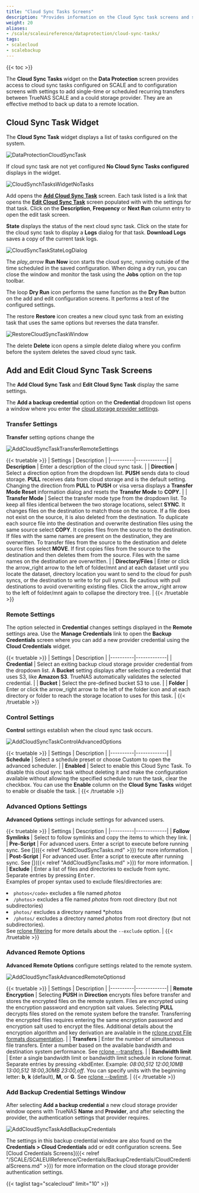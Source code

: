 ```yaml
---
title: "Cloud Sync Tasks Screens"
description: "Provides information on the Cloud Sync task screens and settings."
weight: 20
aliases:
- /scale/scaleuireference/dataprotection/cloud-sync-tasks/
tags:
- scalecloud
- scalebackup
---
```


{{< toc >}}

The **Cloud Sync Tasks** widget on the **Data Protection** screen provides access to cloud sync tasks configured on SCALE and to configuration screens with settings to add  single-time or scheduled recurring transfers between TrueNAS SCALE and a could storage provider. They are an effective method to back up data to a remote location.

## Cloud Sync Task Widget
The **Cloud Sync Task** widget displays a list of tasks configured on the system.

![DataProtectionCloudSyncTask](/images/SCALE/22.02/DataProtectionCloudSyncTask.png "Data Protection Cloud Sync Task") 

If cloud sync task are not yet configured **No Cloud Sync Tasks configured** displays in the widget.

![CloudSynchTasksWidgetNoTasks](/images/SCALE/22.02/CloudSynchTasksWidgetNoTasks.png "No Cloud Sync Tasks")

Add opens the **[Add Cloud Sync Task](#add-and-edit-cloud-sync-task-screens)** screen. 
Each task listed is a link that opens the **[Edit Cloud Sync Task](#add-and-edit-cloud-sync-task-screens)** screen populated with with the settings for that task. Click on the **Description**, **Frequency** or **Next Run** column entry to open the edit task screen.

**State** displays the status of the next cloud sync task. Click on the state for the cloud sync task to display a **Logs** dialog for that task. 
**Download Logs** saves a copy of the current task logs.

![CloudSyncTaskStateLogDialog](/images/SCALE/22.02/CloudSyncTaskStateLogDialog.png "Cloud Sync Task State Log")

The <i class="material-icons" aria-hidden="true" title="Run Now">play_arrow</i> **Run Now** icon starts the cloud sync, running outside of the time scheduled in the saved configuration. When doing a dry run, you can close the window and monitor the task using the **Jobs** option on the top toolbar.

The <span class="material-icons">loop</span> **Dry Run** icon performs the same function as the **Dry Run** button on the add and edit configuration screens. It performs a test of the configured settings.

The <span class="material-icons">restore</span> **Restore** icon creates a new cloud sync task from an existing task that uses the same options but reverses the data transfer.

![RestoreCloudSyncTaskWindow](/images/SCALE/22.02/RestoreCloudSyncTaskWindow.png "Restore Cloud Sync Tasks")

The <span class="material-icons">delete</span> **Delete** icon opens a simple delete dialog where you confirm before the system deletes the saved cloud sync task.

## Add and Edit Cloud Sync Task Screens

The **Add Cloud Sync Task** and **Edit Cloud Sync Task** display the same settings.

The **Add a backup credential** option on the **Credential** dropdown list opens a window where you enter the [cloud storage provider settings](#cloud-storage-provider-window).

###  Transfer Settings
**Transfer** setting options change the 

![AddCloudSyncTaskTransferRemoteSettings](/images/SCALE/22.12/AddCloudSyncTaskTransferRemoteSettings.png "Add Cloud Sync Task Remote Settings") 

{{< truetable >}}
| Settings | Description |
|----------|-------------|
| **Description** | Enter a description of the cloud sync task. |
| **Direction** | Select a direction option from the dropdown list. **PUSH** sends data to cloud storage. **PULL** receives data from cloud storage and is the default setting. Changing the direction from **PULL** to **PUSH** or visa versa displays a **Transfer Mode Reset** information dialog and resets the **Transfer Mode** to **COPY**. |
| **Transfer Mode** | Select the transfer mode type from the dropdown list. To keep all files identical between the two storage locations, select **SYNC**. It changes files on the destination to match those on the source. If a file does not exist on the source, it is also deleted from the destination. To duplicate each source file into the destination and overwrite destination files using the same source select **COPY**. It copies files from the source to the destination. If files with the same names are present on the destination, they are overwritten. To transfer files from the source to the destination and delete source files select **MOVE**. If first copies files from the source to the destination and then deletes them from the source. Files with the same names on the destination are overwritten. |
| **Directory/Files** | Enter or click the <span class="material-icons">arrow_right</span> arrow to the left of <span class="material-icons">folder</span>/mnt and at each dataset until you locate the dataset, directory location you want to send to the cloud for push syncs, or the destination to write to for pull syncs. Be cautious with pull destinations to avoid overwriting existing files. Click the <span class="material-icons">arrow_right</span> arrow to the left of <span class="material-icons">folder</span>/mnt again to collapse the directory tree. |
{{< /truetable >}}

### Remote Settings
The option selected in **Credential** changes settings displayed in the **Remote** settings area. 
Use the **Manage Credentials** link to open the **Backup Credentials** screen where you can add a new provider credential using the **Cloud Credentials** widget.

{{< truetable >}}
| Settings | Description |
|----------|-------------|
| **Credential** | Select an exiting backup cloud storage provider credential from the dropdown list. A **Bucket** setting displays after selecting a credential that uses S3, like **Amazon S3**. TrueNAS automatically validates the selected credential. |
| **Bucket** | Select the pre-defined bucket S3 to use. |
| **Folder** | Enter or click the <span class="material-icons">arrow_right</span> arrow to the left of the <span class="material-icons">folder</span> icon and at each directory or folder to reach the storage location to uses for this task. |
{{< /truetable >}}

### Control Settings
**Control** settings establish when the cloud sync task occurs.

![AddCloudSyncTaskControlAdvancedOptions](/images/SCALE/22.02/AddCloudSyncTaskControlAdvancedOptions.png "Add Cloud Sync Task Control and Advanced Options") 

{{< truetable >}}
| Settings | Description |
|----------|-------------|
| **Schedule** | Select a schedule preset or choose Custom to open the advanced scheduler. |
| **Enabled** | Select to enable this Cloud Sync Task. To disable this cloud sync task without deleting it and make the configuration available without allowing the specified schedule to run the task, clear the checkbox. You can use the **Enable** column on the **Cloud Sync Tasks** widget to enable or disable the task. |
{{< /truetable >}}

### Advanced Options Settings
**Advanced Options** settings include settings for advanced users.

{{< truetable >}}
| Settings | Description |
|----------|-------------|
| **Follow Symlinks** | Select to follow symlinks and copy the items to which they link. |
| **Pre-Script** | For advanced users. Enter a script to execute before running sync. See []({{< relref "AddCloudSyncTasks.md" >}}) for more information. |
| **Post-Script** | For advanced user. Enter a script to execute after running sync. See []({{< relref "AddCloudSyncTasks.md" >}}) for more information. |
| **Exclude** | Enter a list of files and directories to exclude from sync. Separate entries by pressing <kbd>Enter</kbd>.<br> Examples of proper syntax used to exclude files/directories are:<li> `photos</code>` excludes a file named *photos*</li><li> `/photos`> excludes a file named *photos* from root directory (but not subdirectories)</li><li>`photos/` excludes a directory named *photos</li><li>`/photos/` excludes a directory named *photos* from root directory (but not subdirectories).</li></ul> See [rclone filtering](https://rclone.org/filtering/) for more details about the `--exclude` option. |
{{< /truetable >}}

### Advanced Remote Options
**Advanced Remote Options** configure settings related to the remote system.

![AddCloudSyncTaskAdvancedRemoteOptionsd](/images/SCALE/22.02/AddCloudSyncTaskAdvancedRemoteOptions.png "Add Cloud Sync Task Advanced Remote Options") 

{{< truetable >}}
| Settings | Description |
|----------|-------------|
| **Remote Encryption** | Selecting **PUSH** in **Direction** encrypts files before transfer and stores the encrypted files on the remote system. Files are encrypted using the encryption password and encryption salt values. Selecting **PULL** decrypts files stored on the remote system before the transfer. Transferring the encrypted files requires entering the same encryption password and encryption salt used to encrypt the files. Additional details about the encryption algorithm and key derivation are available in the [rclone crypt File formats documentation](https://rclone.org/crypt/#file-formats). |
| **Transfers** | Enter the number of simultaneous file transfers. Enter a number based on the available bandwidth and destination system performance. See [rclone --transfers](https://rclone.org/docs/#transfers-n). |
| **Bandwidth limit** | Enter a single bandwidth limit or bandwidth limit schedule in rclone format. Separate entries by pressing <kbdEnter</kbd>. Example: *08:00,512 12:00,10MB 13:00,512 18:00,30MB 23:00,off*. You can specify units with the beginning letter: **b**, **k** (default), **M**, or **G**. See [rclone --bwlimit](https://rclone.org/docs/#bwlimit-bandwidth-spec). |
{{< /truetable >}}

### Add Backup Credential Settings Window 
After selecting **Add a backup credential** a new cloud storage provider window opens with TrueNAS **Name** and **Provider**, and after selecting the provider, the authentication settings that provider requires. 

![AddCloudSyncTaskAddBackupCredentials](/images/SCALE/22.02/AddCloudSyncTaskAddBackupCredentials.png "Add Backup Credential Name and Provider Settings") 

The settings in this backup credential window are also found on the **Credentials > Cloud Credentials** add or edit configuration screens. See [Cloud Credentials Screens]({{< relref "/SCALE/SCALEUIReference/Credentials/BackupCredentials/CloudCredentialScreens.md" >}}) for more information on the cloud storage provider authentication settings.

{{< taglist tag="scalecloud" limit="10" >}}
